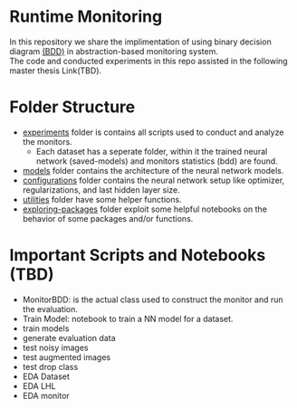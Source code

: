 # Runtime Monitoring
In this repository we share the implimentation of using binary decision diagram [(BDD)](https://en.wikipedia.org/wiki/Binary_decision_diagram) in abstraction-based monitoring system.
<br />
The code and conducted experiments in this repo assisted in the following master thesis Link(TBD).


# Folder Structure
- [experiments](https://github.com/ahmadhatahet/runtime-monitoring/tree/master/experiments) folder is contains all scripts used to conduct and analyze the monitors.
  - Each dataset has a seperate folder, within it the trained neural network (saved-models) and monitors statistics (bdd) are found.
- [models](https://github.com/ahmadhatahet/runtime-monitoring/tree/master/models) folder contains the architecture of the neural network models.
- [configurations](https://github.com/ahmadhatahet/runtime-monitoring/tree/master/configurations) folder contains the neural network setup like optimizer, regularizations, and last hidden layer size.
- [utilities](https://github.com/ahmadhatahet/runtime-monitoring/tree/master/utilities) folder have some helper functions.
- [exploring-packages](https://github.com/ahmadhatahet/runtime-monitoring/tree/master/exploring-packages) folder exploit some helpful notebooks on the behavior of some packages and/or functions.


# Important Scripts and Notebooks (TBD)
- MonitorBDD: is the actual class used to construct the monitor and run the evaluation.
- Train Model: notebook to train a NN model for a dataset.
- train models
- generate evaluation data
- test noisy images
- test augmented images
- test drop class
- EDA Dataset
- EDA LHL
- EDA monitor

<br />
